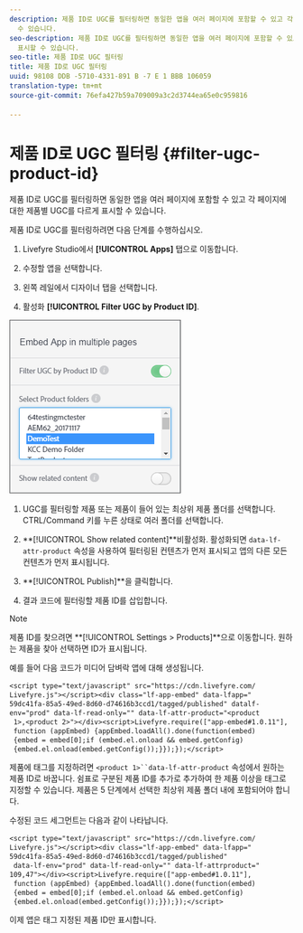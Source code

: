 ```yaml
---
description: 제품 ID로 UGC를 필터링하면 동일한 앱을 여러 페이지에 포함할 수 있고 각 페이지에 대한 제품별 UGC를 다르게 표시할
  수 있습니다.
seo-description: 제품 ID로 UGC를 필터링하면 동일한 앱을 여러 페이지에 포함할 수 있고 각 페이지에 대한 제품별 UGC를 다르게
  표시할 수 있습니다.
seo-title: 제품 ID로 UGC 필터링
title: 제품 ID로 UGC 필터링
uuid: 98108 DDB -5710-4331-891 B -7 E 1 BBB 106059
translation-type: tm+mt
source-git-commit: 76efa427b59a709009a3c2d3744ea65e0c959816

---
```



# 제품 ID로 UGC 필터링 {#filter-ugc-product-id}

제품 ID로 UGC를 필터링하면 동일한 앱을 여러 페이지에 포함할 수 있고 각 페이지에 대한 제품별 UGC를 다르게 표시할 수 있습니다.

제품 ID로 UGC를 필터링하려면 다음 단계를 수행하십시오.

1. Livefyre Studio에서 **[!UICONTROL Apps]** 탭으로 이동합니다.

1. 수정할 앱을 선택합니다.

1. 왼쪽 레일에서 디자이너 탭을 선택합니다.

1. 활성화 **[!UICONTROL Filter UGC by Product ID]**.

![](assets/filter-ugc-product-id.png)

1. UGC를 필터링할 제품 또는 제품이 들어 있는 최상위 제품 폴더를 선택합니다.
CTRL/Command 키를 누른 상태로 여러 폴더를 선택합니다.

1. **[!UICONTROL Show related content]**비활성화.
활성화되면 `data-lf-attr-product` 속성을 사용하여 필터링된 컨텐츠가 먼저 표시되고 앱의 다른 모든 컨텐츠가 먼저 표시됩니다.

1. **[!UICONTROL Publish]**을 클릭합니다.

1. 결과 코드에 필터링할 제품 ID를 삽입합니다.

>[!NOTE]
>
>제품 ID를 찾으려면 **[!UICONTROL Settings > Products]**으로 이동합니다. 원하는 제품을 찾아 선택하면 ID가 표시됩니다.

예를 들어 다음 코드가 미디어 담벼락 앱에 대해 생성됩니다.

```
<script type="text/javascript" src="https://cdn.livefyre.com/
Livefyre.js"></script><div class="lf-app-embed" data-lfapp="
59dc41fa-85a5-49ed-8d60-d74616b3ccd1/tagged/published" datalf-
env="prod" data-lf-read-only="" data-lf-attr-product="<product
 1>,<product 2>"></div><script>Livefyre.require(["app-embed#1.0.11"],
 function (appEmbed) {appEmbed.loadAll().done(function(embed)
 {embed = embed[0];if (embed.el.onload && embed.getConfig)
 {embed.el.onload(embed.getConfig());}});});</script>
```

제품에 태그를 지정하려면 `<product 1>``data-lf-attr-product` 속성에서 원하는 제품 ID로 바꿉니다. 쉼표로 구분된 제품 ID를 추가로 추가하여 한 제품 이상을 태그로 지정할 수 있습니다. 제품은 5 단계에서 선택한 최상위 제품 폴더 내에 포함되어야 합니다.

수정된 코드 세그먼트는 다음과 같이 나타납니다.

```
<script type="text/javascript" src="https://cdn.livefyre.com/
Livefyre.js"></script><div class="lf-app-embed" data-lfapp="
59dc41fa-85a5-49ed-8d60-d74616b3ccd1/tagged/published"
 data-lf-env="prod" data-lf-read-only="" data-lf-attrproduct="
109,47"></div><script>Livefyre.require(["app-embed#1.0.11"],
 function (appEmbed) {appEmbed.loadAll().done(function(embed)
 {embed = embed[0];if (embed.el.onload && embed.getConfig)
 {embed.el.onload(embed.getConfig());}});});</script>
```

이제 앱은 태그 지정된 제품 ID만 표시합니다.